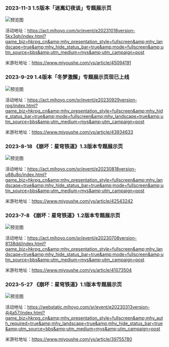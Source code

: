 ### 2023-11-3 1.5版本「迷离幻夜谈」专题展示页

![预览图](https://upload-bbs.miyoushe.com/upload/2023/11/02/288909600/e19403a9da1e50ce7c129dfe961da8d9_5645192299010372689.jpg)

活动地址：https://act.mihoyo.com/sr/event/e20231018version-5kx3qh/index.html?game_biz=hkrpg_cn&amp;mhy_presentation_style=fullscreen&amp;mhy_landscape=true&amp;mhy_hide_status_bar=true&amp;mode=fullscreen&amp;utm_source=bbs&amp;utm_medium=mys&amp;utm_campaign=post

米游社地址：https://www.miyoushe.com/ys/article/45094191


### 2023-9-29 1.4版本「冬梦激醒」专题展示页现已上线

![预览图](https://upload-bbs.miyoushe.com/upload/2023/09/28/288909600/c2455242d308e511c7cffec51ea61f4f_7785947778194388456.jpg)

活动地址：https://act.mihoyo.com/sr/event/e20230929version-rpg/index.html?game_biz=hkrpg_cn&amp;mhy_presentation_style=fullscreen&amp;mhy_hide_status_bar=true&amp;mode=fullscreen&amp;mhy_landscape=true&amp;utm_source=bbs&amp;utm_medium=mys&amp;utm_campaign=post

米游社地址：https://www.miyoushe.com/ys/article/43934633


### 2023-8-18 《崩坏：星穹铁道》1.3版本专题展示页

![预览图](https://upload-bbs.miyoushe.com/upload/2023/08/17/288909600/016660d5ef7ceb8b9fd2cc4bee0831d4_6125956920665134093.png)

活动地址：https://act.mihoyo.com/sr/event/e20230818version-u88u8o/index.html?game_biz=hkrpg_cn&amp;mhy_presentation_style=fullscreen&amp;mhy_landscape=true&amp;mhy_hide_status_bar=true&amp;mode=fullscreen&amp;utm_source=bbs&amp;utm_medium=mys&amp;utm_campaign=post

米游社地址：https://www.miyoushe.com/ys/article/42543242


### 2023-7-8 《崩坏：星穹铁道》1.2版本专题展示页

![预览图](https://upload-bbs.miyoushe.com/upload/2023/07/07/288909600/544be27c242785e1f324d60606611be4_4045233114088325082.png)

活动地址：https://act.mihoyo.com/sr/event/e20230708version-8138dd/index.html?game_biz=hkrpg_cn&amp;mhy_presentation_style=fullscreen&amp;mhy_landscape=true&amp;mhy_hide_status_bar=true&amp;mode=fullscreen&amp;utm_source=bbs&amp;utm_medium=mys&amp;utm_campaign=post

米游社地址：https://www.miyoushe.com/ys/article/41073504


### 2023-5-27 《崩坏：星穹铁道》1.1版本专题展示页

![预览图](https://upload-bbs.miyoushe.com/upload/2023/05/26/288909600/7a42a8f0969fd0029499fc61c4260e4c_8540583510928563965.png)

活动地址：https://webstatic.mihoyo.com/sr/event/e20230313version-4j4a57/index.html?game_biz=hkrpg_cn&amp;mhy_presentation_style=fullscreen&amp;mhy_auth_required=true&amp;mhy_landscape=true&amp;mhy_hide_status_bar=true&amp;utm_source=bbs&amp;utm_medium=mys&amp;utm_campaign=post

米游社地址：https://www.miyoushe.com/ys/article/39755780

